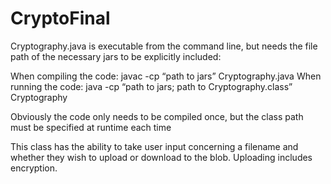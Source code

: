 # CryptoFinal

Cryptography.java is executable from the command line, but needs the file path of the necessary jars to be explicitly included:

When compiling the code: javac -cp “path to jars” Cryptography.java
When running the code: java -cp “path to jars; path to Cryptography.class” Cryptography

Obviously the code only needs to be compiled once, but the class path must be specified at runtime each time

This class has the ability to take user input concerning a filename and whether they wish to upload or download to the blob. Uploading includes encryption.


